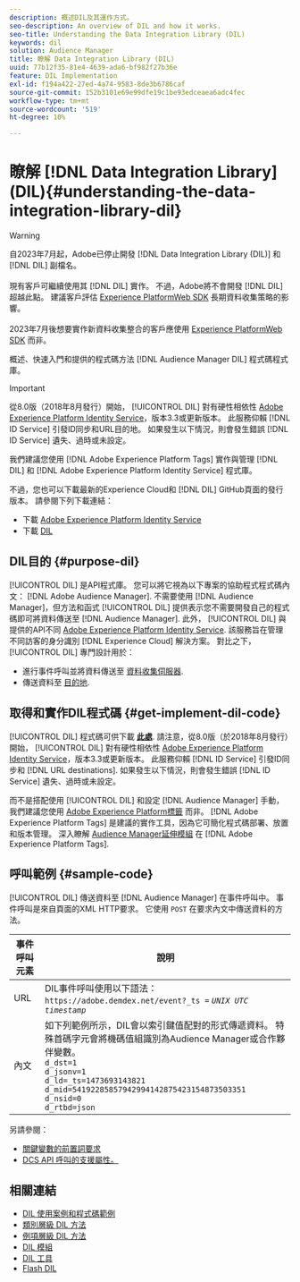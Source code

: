 ```yaml
---
description: 概述DIL及其運作方式。
seo-description: An overview of DIL and how it works.
seo-title: Understanding the Data Integration Library (DIL)
keywords: dil
solution: Audience Manager
title: 瞭解 Data Integration Library (DIL)
uuid: 77b12f35-81e4-4639-ada6-bf982f27b36e
feature: DIL Implementation
exl-id: f194a422-27ed-4a74-9583-8de3b6786caf
source-git-commit: 152b3101e69e99dfe19c1be93edceaea6adc4fec
workflow-type: tm+mt
source-wordcount: '519'
ht-degree: 10%

---
```


# 瞭解 [!DNL Data Integration Library] (DIL){#understanding-the-data-integration-library-dil}

>[!WARNING]
>
>自2023年7月起，Adobe已停止開發 [!DNL Data Integration Library (DIL)] 和 [!DNL DIL] 副檔名。
><br><br>
>現有客戶可繼續使用其 [!DNL DIL] 實作。 不過，Adobe將不會開發 [!DNL DIL] 超越此點。 建議客戶評估 [Experience PlatformWeb SDK](https://experienceleague.adobe.com/docs/experience-platform/edge/home.html?lang=en) 長期資料收集策略的影響。
><br><br>
>2023年7月後想要實作新資料收集整合的客戶應使用 [Experience PlatformWeb SDK](https://experienceleague.adobe.com/docs/experience-platform/edge/home.html?lang=en) 而非。

概述、快速入門和提供的程式碼方法 [!DNL Audience Manager DIL] 程式碼程式庫。

>[!IMPORTANT]
>
>從8.0版（2018年8月發行）開始， [!UICONTROL DIL] 對有硬性相依性 [Adobe Experience Platform Identity Service](https://experienceleague.adobe.com/docs/id-service/using/home.html)，版本3.3或更新版本。 此服務仰賴 [!DNL ID Service] 引發ID同步和URL目的地。 如果發生以下情況，則會發生錯誤 [!DNL ID Service] 遺失、過時或未設定。
>
>我們建議您使用 [!DNL Adobe Experience Platform Tags] 實作與管理 [!DNL DIL] 和 [!DNL Adobe Experience Platform Identity Service] 程式庫。

不過，您也可以下載最新的Experience Cloud和 [!DNL DIL] GitHub頁面的發行版本。 請參閱下列下載連結：

* 下載 [Adobe Experience Platform Identity Service](https://github.com/Adobe-Marketing-Cloud/id-service/releases)
* 下載 [DIL](https://github.com/Adobe-Marketing-Cloud/dil/releases)

## DIL目的 {#purpose-dil}

[!UICONTROL DIL] 是API程式庫。 您可以將它視為以下專案的協助程式程式碼內文： [!DNL Adobe Audience Manager]. 不需要使用 [!DNL Audience Manager]，但方法和函式 [!UICONTROL DIL] 提供表示您不需要開發自己的程式碼即可將資料傳送至 [!DNL Audience Manager]. 此外， [!UICONTROL DIL] 與提供的API不同 [Adobe Experience Platform Identity Service](https://experienceleague.adobe.com/docs/id-service/using/home.html). 該服務旨在管理不同訪客的身分識別 [!DNL Experience Cloud] 解決方案。 對比之下， [!UICONTROL DIL] 專門設計用於：

* 進行事件呼叫並將資料傳送至 [資料收集伺服器](../reference/system-components/components-data-collection.md).
* 傳送資料至 [目的地](../features/destinations/destinations.md).

## 取得和實作DIL程式碼 {#get-implement-dil-code}

[!UICONTROL DIL] 程式碼可供下載 **[此處](https://github.com/Adobe-Marketing-Cloud/dil/releases)**. 請注意，從8.0版（於2018年8月發行）開始， [!UICONTROL DIL] 對有硬性相依性 [Adobe Experience Platform Identity Service](https://experienceleague.adobe.com/docs/id-service/using/home.html)，版本3.3或更新版本。 此服務仰賴 [!DNL ID Service] 引發ID同步和 [!DNL URL destinations]. 如果發生以下情況，則會發生錯誤 [!DNL ID Service] 遺失、過時或未設定。

而不是搭配使用 [!UICONTROL DIL] 和設定 [!DNL Audience Manager] 手動，我們建議您使用 [Adobe Experience Platform標籤](https://experienceleague.adobe.com/docs/experience-platform/tags/home.html) 而非。 [!DNL Adobe Experience Platform Tags] 是建議的實作工具，因為它可簡化程式碼部署、放置和版本管理。 深入瞭解 [Audience Manager延伸模組](https://experienceleague.adobe.com/docs/experience-platform/tags/extensions/adobe/audience-manager/overview.html) 在 [!DNL Adobe Experience Platform Tags].

## 呼叫範例 {#sample-code}

[!UICONTROL DIL] 傳送資料至 [!DNL Audience Manager] 在事件呼叫中。 事件呼叫是來自頁面的XML HTTP要求。 它使用 `POST` 在要求內文中傳送資料的方法。

| 事件呼叫元素 | 說明 |
|--- |--- |
| URL | DIL事件呼叫使用以下語法： `https://adobe.demdex.net/event?_ts =` *`UNIX UTC timestamp`* |
| 內文 | 如下列範例所示，DIL會以索引鍵值配對的形式傳遞資料。 特殊首碼字元會將機碼值組識別為Audience Manager或合作夥伴變數。<br>`d_dst=1`<br>`d_jsonv=1`<br>`d_ld=_ts=1473693143821`<br>`d_mid=54192285857942994142875423154873503351`<br>`d_nsid=0`<br>`d_rtbd=json`<br> |

另請參閱：
* [關鍵變數的前置詞要求](../features/traits/trait-variable-prefixes.md)
* [DCS API 呼叫的支援屬性。](../api/dcs-intro/dcs-api-reference/dcs-keys.md)

## 相關連結

* [DIL 使用案例和程式碼範例](/help/using/dil/dil-use-cases.md)
* [類別層級 DIL 方法](/help/using/dil/dil-class-overview/dil-start.md)
* [例項層級 DIL 方法](/help/using/dil/dil-instance-methods.md)
* [DIL 模組](/help/using/dil/dil-modules.md)
* [DIL 工具](/help/using/dil/dil-tools.md)
* [Flash DIL](/help/using/dil/dil-flash.md)
